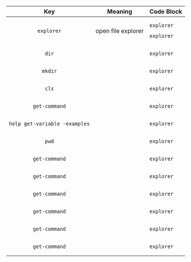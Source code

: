 


| Key | Meaning | Code Block  |
:----------------:|:-------------:|:-------------
| `explorer`   | open file explorer  | <pre><code>explorer</code></pre><pre><code>explorer</code></pre> |
| `dir`   |  | <pre><code>explorer</code></pre> |
| `mkdir`   |  | <pre><code>explorer</code></pre> |
| `cls`   |  | <pre><code>explorer</code></pre> |
| `get-command`   |  | <pre><code>explorer</code></pre> |
| `help get-variable -examples`   |  | <pre><code>explorer</code></pre> |
| `pwd`   |  | <pre><code>explorer</code></pre> |
| `get-command`   |  | <pre><code>explorer</code></pre> |
| `get-command`   |  | <pre><code>explorer</code></pre> |
| `get-command`   |  | <pre><code>explorer</code></pre> |
| `get-command`   |  | <pre><code>explorer</code></pre> |
| `get-command`   |  | <pre><code>explorer</code></pre> |
| `get-command`   |  | <pre><code>explorer</code></pre> |



